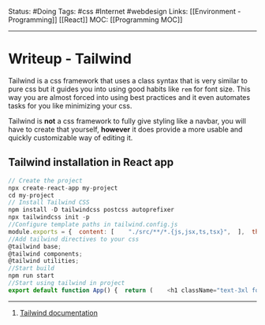 Status: #Doing 
Tags: #css #Internet #webdesign
Links: [[Environment - Programming]] [[React]]
MOC: [[Programming MOC]]
___
# Writeup - Tailwind
Tailwind is a css framework that uses a class syntax that is very similar to pure css but it guides you into using good habits like `rem` for font size. This way you are almost forced into using best practices and it even automates tasks for you like minimizing your css.

Tailwind is **not** a css framework to fully give styling like a navbar, you will have to create that yourself, **however** it does provide a more usable and quickly customizable way of editing it.

## Tailwind installation in React app
```js
// Create the project
npx create-react-app my-project
cd my-project
// Install Tailwind CSS
npm install -D tailwindcss postcss autoprefixer
npx tailwindcss init -p
//Configure template paths in tailwind.config.js
module.exports = {  content: [    "./src/**/*.{js,jsx,ts,tsx}",  ],  theme: {    extend: {},  },  plugins: [],}
//Add tailwind directives to your css 
@tailwind base;
@tailwind components;
@tailwind utilities;
//Start build
npm run start
//Start using tailwind in project
export default function App() {  return (    <h1 className="text-3xl font-bold underline">      Hello world!    </h1>  )}
```


___
1. [Tailwind documentation](https://tailwindcss.com/docs/guides/create-react-app)